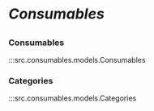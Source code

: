 # ***Consumables***

##

### Consumables
:::src.consumables.models.Consumables

### Categories
:::src.consumables.models.Categories